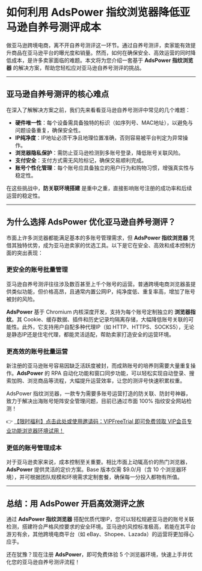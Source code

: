 # 如何利用 AdsPower 指纹浏览器降低亚马逊自养号测评成本

做亚马逊跨境电商，离不开自养号测评这一环节。通过自养号测评，卖家能有效提升商品在亚马逊平台的曝光度和销量。然而，如何在确保安全、高效运营的同时降低成本，是许多卖家面临的难题。本文将为您介绍一套基于 **AdsPower 指纹浏览器** 的解决方案，帮助您轻松应对亚马逊自养号测评的挑战。

---

## 亚马逊自养号测评的核心难点

在深入了解解决方案之前，我们先来看看亚马逊自养号测评中常见的几个难题：

- **硬件唯一性**：每个设备需具备独特的标识（如序列号、MAC地址），以避免与问题设备重复，确保安全性。
- **IP纯净度**：IP地址必须干净且地理位置准确，否则容易被平台判定为异常操作。
- **浏览器隐私保护**：需防止亚马逊检测到多账号登录，降低账号关联风险。
- **支付安全**：支付方式需无风险标记，确保交易顺利完成。
- **账号个性化管理**：每个账号应具备独立的用户行为和购物习惯，增强真实性与稳定性。

在这些挑战中，**防关联环境搭建** 是重中之重，直接影响账号注册的成功率和后续运营的稳定性。

---

## 为什么选择 AdsPower 优化亚马逊自养号测评？

市面上许多浏览器都能满足基本的多账号管理需求，但 **AdsPower 指纹浏览器** 凭借其独特优势，成为亚马逊卖家的优选工具。以下是它在安全、高效和成本控制方面的突出表现：

### 更安全的账号批量管理

亚马逊自养号测评往往涉及数百甚至上千个账号的运营。普通跨境电商浏览器虽提供类似功能，但价格高昂，且通常内置公网IP，纯净度低、重复率高，增加了账号被封的风险。

**AdsPower** 基于 Chromium 内核深度开发，支持为每个账号定制独立的 **浏览器指纹**。其 Cookie、缓存数据、插件和历史记录均隔离存储，大幅降低账号关联的可能性。此外，它支持用户自配多种代理IP（如 HTTP、HTTPS、SOCKS5），无论是静态IP还是住宅代理，都能灵活适配，帮助卖家打造安全的运营环境。

### 更高效的账号批量运营

新注册的亚马逊账号容易因缺乏活跃度被封，而成熟账号的培养则需要大量重复操作。**AdsPower** 的 RPA 自动化功能和窗口同步功能，可以轻松实现自动登录、搜索加购、浏览商品等流程，大幅提升运营效率，让您的测评号快速积累权重。

AdsPower 指纹浏览器，一款专为需要多账号运营打造的防关联、防封号神器，致力于解决出海账号矩阵安全管理问题，目前已通过市面 100% 指纹安全网站检测！

👉 [【限时福利】点击此处或使用邀请码：VIPFreeTrial 即可免费领取 VIP会员专业功能浏览器环境试用！](https://bit.ly/adspower_free)

### 更低的账号管理成本

对于亚马逊卖家来说，成本控制至关重要。相比市面上动辄高价的热门浏览器，**AdsPower** 提供灵活的定价方案。Base 版本仅需 $9.0/月（含 10 个浏览器环境），并可根据团队规模和环境需求定制套餐，确保每一分投入都物有所值。

---

## 总结：用 AdsPower 开启高效测评之旅

通过 **AdsPower 指纹浏览器** 搭配优质代理IP，您可以轻松规避亚马逊的账号关联检测，搭建符合严格风控要求的安全环境。亚马逊的风控标准极高，若能在其平台游刃有余，其他跨境电商平台（如 eBay、Shopee、Lazada）的运营将更加得心应手。

还在犹豫？现在注册 **AdsPower**，即可免费体验 5 个浏览器环境，快速上手并优化您的亚马逊自养号测评流程！